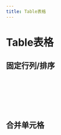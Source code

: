 ```yaml
---
title: Table表格 
---
```


# Table表格

##  固定行列/排序
<br/>
<table-default></table-default>


<br/>
<br/>
<br/>
<br/>



## 合并单元格

<br/>
<table-merge></table-merge>

